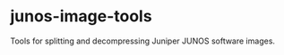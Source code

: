 junos-image-tools
=================

Tools for splitting and decompressing Juniper JUNOS software images.
